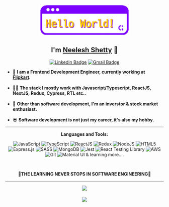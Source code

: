 <h3 align="center">
  <img src="https://raw.githubusercontent.com/neeleshio/neeleshio/master/helloworld.gif" height="100">
</h3>

<div align="center">
<h2> I'm <a href="https://linkedin.com/in/neeleshio">Neelesh Shetty</a> 👋</h2>

[![Linkedin Badge](https://img.shields.io/badge/-neeleshio-blue?style=flat&logo=Linkedin&logoColor=white&link=https://www.linkedin.com/in/neeleshio)](https://www.linkedin.com/in/neeleshio) [![Gmail Badge](https://img.shields.io/badge/-neeleshiodev-c14438?style=flat&logo=Gmail&logoColor=white&link=mailto:neeleshiodev@gmail.com)](mailto:neeleshiodev@gmail.com)
</div>
  
<ul>
  <li>🚀 <b>I am a Frontend Development Engineer, currently working at <a href="https://www.flipkartcareers.com/#!/aboutus" target="_blank">Flipkart</a>.</b></li>
  <br/>
  <li>👨‍💻 <b>The stack I mostly work with Javascript/Typescript, ReactJS, NextJS, Redux, Cypress, RTL etc..</b></li>
  <br/>
  <li>🧐 <b>Other than software development, I'm an inverstor & stock market enthusiast.</b></li>
  <br/>
  <li>😎 <b>Software development is not just my career, it's also my hobby.</b></li>
</ul>
  
<hr/>

<div align="center">
  
**Languages and Tools:**  

![JavaScript](https://img.shields.io/badge/javascript-%23404d59.svg?style=flat&logo=javascript&logoColor=F7F700)
![TypeScript](https://img.shields.io/badge/typescript-2F74C0.svg?style=flat&logo=typescript&logoColor=white)
![ReactJS](https://img.shields.io/badge/reactjs-%2361DAFB.svg?style=flat&logo=react&logoColor=black)
![Redux](https://img.shields.io/badge/redux-7248B6.svg?style=flat&logo=redux&logoColor=white)
![NodeJS](https://img.shields.io/badge/node.js-%2343853D.svg?style=flat&logo=node.js&logoColor=white)
![HTML5](https://img.shields.io/badge/html5-%23E34F26.svg?style=flat&logo=html5&logoColor=white) 
![Express.js](https://img.shields.io/badge/express.js-%23404d59.svg?style=flat&logo=express&logoColor=%2361DAFB) 
![SASS](https://img.shields.io/badge/sass-C76494.svg?style=flat&logo=sass&logoColor=white)
![MongoDB](https://img.shields.io/badge/MongoDB-%234ea94b.svg?style=flat&logo=mongodb&logoColor=white)
![Jest](https://img.shields.io/badge/jest-944058.svg?style=flat&logo=jest&logoColor=white)
![React Testing Library](https://img.shields.io/badge/TestingLibrary-DC3130.svg?style=flat&logo=testing-library&logoColor=white) 
![AWS](https://img.shields.io/badge/AWS-%23FF9900.svg?style=flat&logo=amazon-aws&logoColor=white) 
![Git](https://img.shields.io/badge/git-%23F05033.svg?style=flat&logo=git&logoColor=white)
![Material UI](https://img.shields.io/badge/materialUI-13B6FF.svg?style=flat&logo=material-ui&logoColor=white)
& learning more....

<br/>

🎉<b>THE LEARNING NEVER STOPS IN SOFTWARE ENGINEERING</b>🎉
</div>

<hr/>
  
<div align="center">
<img src="https://github-readme-streak-stats.herokuapp.com/?user=neeleshio&theme=blood&include_all_commits=true&count_private=true">
   <div>
   <br/>
      <img src="https://visitor-badge.laobi.icu/badge?page_id=neeleshio.visitor-badge">
  </div>
</div>
  

